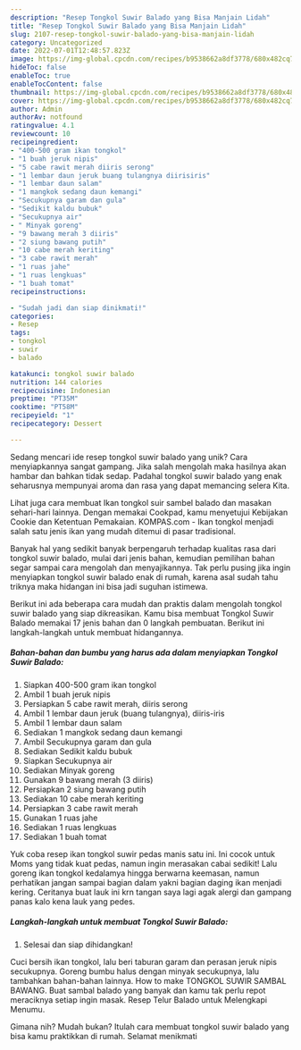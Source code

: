 ```yaml
---
description: "Resep Tongkol Suwir Balado yang Bisa Manjain Lidah"
title: "Resep Tongkol Suwir Balado yang Bisa Manjain Lidah"
slug: 2107-resep-tongkol-suwir-balado-yang-bisa-manjain-lidah
category: Uncategorized
date: 2022-07-01T12:48:57.823Z
image: https://img-global.cpcdn.com/recipes/b9538662a8df3778/680x482cq70/tongkol-suwir-balado-foto-resep-utama.jpg
hideToc: false
enableToc: true
enableTocContent: false
thumbnail: https://img-global.cpcdn.com/recipes/b9538662a8df3778/680x482cq70/tongkol-suwir-balado-foto-resep-utama.jpg
cover: https://img-global.cpcdn.com/recipes/b9538662a8df3778/680x482cq70/tongkol-suwir-balado-foto-resep-utama.jpg
author: Admin
authorAv: notfound
ratingvalue: 4.1
reviewcount: 10
recipeingredient:
- "400-500 gram ikan tongkol"
- "1 buah jeruk nipis"
- "5 cabe rawit merah diiris serong"
- "1 lembar daun jeruk buang tulangnya diirisiris"
- "1 lembar daun salam"
- "1 mangkok sedang daun kemangi"
- "Secukupnya garam dan gula"
- "Sedikit kaldu bubuk"
- "Secukupnya air"
- " Minyak goreng"
- "9 bawang merah 3 diiris"
- "2 siung bawang putih"
- "10 cabe merah keriting"
- "3 cabe rawit merah"
- "1 ruas jahe"
- "1 ruas lengkuas"
- "1 buah tomat"
recipeinstructions:

- "Sudah jadi dan siap dinikmati!"
categories:
- Resep
tags:
- tongkol
- suwir
- balado

katakunci: tongkol suwir balado 
nutrition: 144 calories
recipecuisine: Indonesian
preptime: "PT35M"
cooktime: "PT58M"
recipeyield: "1"
recipecategory: Dessert

---
```





Sedang mencari ide resep tongkol suwir balado yang unik? Cara menyiapkannya sangat gampang. Jika salah mengolah maka hasilnya akan hambar dan bahkan tidak sedap. Padahal tongkol suwir balado yang enak seharusnya mempunyai aroma dan rasa yang dapat memancing selera Kita.





Lihat juga cara membuat Ikan tongkol suir sambel balado dan masakan sehari-hari lainnya. Dengan memakai Cookpad, kamu menyetujui Kebijakan Cookie dan Ketentuan Pemakaian. KOMPAS.com - Ikan tongkol menjadi salah satu jenis ikan yang mudah ditemui di pasar tradisional.

Banyak hal yang sedikit banyak berpengaruh terhadap kualitas rasa dari tongkol suwir balado, mulai dari jenis bahan, kemudian pemilihan bahan segar sampai cara mengolah dan menyajikannya. Tak perlu pusing jika ingin menyiapkan tongkol suwir balado enak di rumah, karena asal sudah tahu triknya maka hidangan ini bisa jadi suguhan istimewa.






Berikut ini ada beberapa cara mudah dan praktis dalam mengolah tongkol suwir balado yang siap dikreasikan. Kamu bisa membuat Tongkol Suwir Balado memakai 17 jenis bahan dan 0 langkah pembuatan. Berikut ini langkah-langkah untuk membuat hidangannya.

<!--inarticleads1-->

##### Bahan-bahan dan bumbu yang harus ada dalam menyiapkan Tongkol Suwir Balado:

1. Siapkan 400-500 gram ikan tongkol
1. Ambil 1 buah jeruk nipis
1. Persiapkan 5 cabe rawit merah, diiris serong
1. Ambil 1 lembar daun jeruk (buang tulangnya), diiris-iris
1. Ambil 1 lembar daun salam
1. Sediakan 1 mangkok sedang daun kemangi
1. Ambil Secukupnya garam dan gula
1. Sediakan Sedikit kaldu bubuk
1. Siapkan Secukupnya air
1. Sediakan  Minyak goreng
1. Gunakan 9 bawang merah (3 diiris)
1. Persiapkan 2 siung bawang putih
1. Sediakan 10 cabe merah keriting
1. Persiapkan 3 cabe rawit merah
1. Gunakan 1 ruas jahe
1. Sediakan 1 ruas lengkuas
1. Sediakan 1 buah tomat


Yuk coba resep ikan tongkol suwir pedas manis satu ini. Ini cocok untuk Moms yang tidak kuat pedas, namun ingin merasakan cabai sedikit! Lalu goreng ikan tongkol kedalamya hingga berwarna keemasan, namun perhatikan jangan sampai bagian dalam yakni bagian daging ikan menjadi kering. Ceritanya buat lauk ini krn tangan saya lagi agak alergi dan gampang panas kalo kena lauk yang pedes. 

<!--inarticleads2-->

##### Langkah-langkah untuk membuat Tongkol Suwir Balado:


1. Selesai dan siap dihidangkan!

Cuci bersih ikan tongkol, lalu beri taburan garam dan perasan jeruk nipis secukupnya. Goreng bumbu halus dengan minyak secukupnya, lalu tambahkan bahan-bahan lainnya. How to make TONGKOL SUWIR SAMBAL BAWANG. Buat sambal balado yang banyak dan kamu tak perlu repot meraciknya setiap ingin masak. Resep Telur Balado untuk Melengkapi Menumu. 

Gimana nih? Mudah bukan? Itulah cara membuat tongkol suwir balado yang bisa kamu praktikkan di rumah. Selamat menikmati
